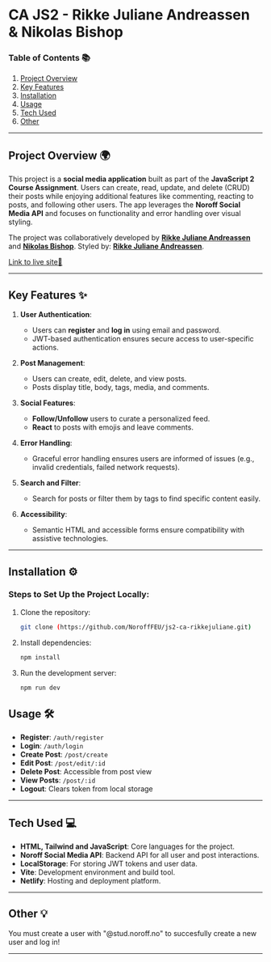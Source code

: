 # **CA JS2 - Rikke Juliane Andreassen & Nikolas Bishop**  


### **Table of Contents 📚**  
1. [Project Overview](#project-overview-🌍)   
3. [Key Features](#key-features-✨)  
4. [Installation](#installation-⚙️)  
5. [Usage](#usage-🛠️)  
6. [Tech Used](#tech-used-💻)
7. [Other](#other-💡)

---

## **Project Overview 🌍**  
This project is a **social media application** built as part of the **JavaScript 2 Course Assignment**. Users can create, read, update, and delete (CRUD) their posts while enjoying additional features like commenting, reacting to posts, and following other users. The app leverages the **Noroff Social Media API** and focuses on functionality and error handling over visual styling. 

The project was collaboratively developed by [**Rikke Juliane Andreassen**](https://github.com/rikkejuliane) and [**Nikolas Bishop**](https://github.com/Niksubishi).
Styled by: [**Rikke Juliane Andreassen**](https://github.com/rikkejuliane).

[Link to live site🌸](https://js2-ca-rikkejuliane.netlify.app/)

---

## **Key Features ✨**  
1. **User Authentication**:  
   - Users can **register** and **log in** using email and password.  
   - JWT-based authentication ensures secure access to user-specific actions.  

2. **Post Management**:  
   - Users can create, edit, delete, and view posts.  
   - Posts display title, body, tags, media, and comments.  

3. **Social Features**:  
   - **Follow/Unfollow** users to curate a personalized feed.  
   - **React** to posts with emojis and leave comments.  

4. **Error Handling**:  
   - Graceful error handling ensures users are informed of issues (e.g., invalid credentials, failed network requests).  

5. **Search and Filter**:  
   - Search for posts or filter them by tags to find specific content easily.  

6. **Accessibility**:  
   - Semantic HTML and accessible forms ensure compatibility with assistive technologies.  

---

## **Installation ⚙️**  
### Steps to Set Up the Project Locally:
1. Clone the repository:
   ```bash
   git clone (https://github.com/NoroffFEU/js2-ca-rikkejuliane.git)

2. Install dependencies:  
   ```bash
   npm install

3. Run the development server:  
   ```bash
   npm run dev

## **Usage 🛠️**  
- **Register**: `/auth/register`
- **Login**: `/auth/login`
- **Create Post**: `/post/create`
- **Edit Post**: `/post/edit/:id`
- **Delete Post**: Accessible from post view
- **View Posts**: `/post/:id`
- **Logout**: Clears token from local storage

---

## **Tech Used 💻**  
* **HTML, Tailwind and  JavaScript**: Core languages for the project.  
* **Noroff Social Media API**: Backend API for all user and post interactions.  
* **LocalStorage**: For storing JWT tokens and user data.  
* **Vite**: Development environment and build tool.  
* **Netlify**: Hosting and deployment platform.
---

## **Other 💡**    

You must create a user with "@stud.noroff.no" to succesfully create a new user and log in!

---
